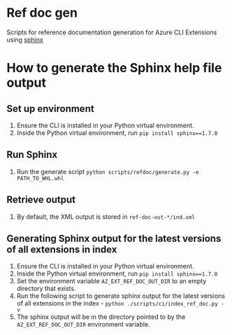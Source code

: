 # Ref doc gen #

Scripts for reference documentation generation for Azure CLI Extensions using [sphinx](http://www.sphinx-doc.org/en/master/)

# How to generate the Sphinx help file output #

## Set up environment ##

1. Ensure the CLI is installed in your Python virtual environment.
2. Inside the Python virtual environment, run `pip install sphinx==1.7.0`

## Run Sphinx ##

1. Run the generate script `python scripts/refdoc/generate.py -e PATH_TO_WHL.whl`

## Retrieve output ##

1. By default, the XML output is stored in `ref-doc-out-*/ind.xml`

## Generating Sphinx output for the latest versions of all extensions in index ##

1. Ensure the CLI is installed in your Python virtual environment.
2. Inside the Python virtual environment, run `pip install sphinx==1.7.0`
3. Set the environment variable `AZ_EXT_REF_DOC_OUT_DIR` to an empty directory that exists.
4. Run the following script to generate sphinx output for the latest versions of all extensions in the index - `python ./scripts/ci/index_ref_doc.py -v`
5. The sphinx output will be in the directory pointed to by the `AZ_EXT_REF_DOC_OUT_DIR` environment variable.
